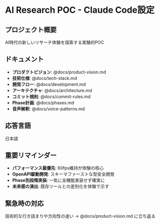 # AI Research POC - Claude Code設定

## プロジェクト概要

AI時代の新しいリサーチ体験を探索する実験的POC

## ドキュメント

- **プロダクトビジョン**: @docs/product-vision.md
- **技術仕様**: @docs/tech-stack.md
- **開発フロー**: @docs/development.md
- **アーキテクチャ**: @docs/architecture.md
- **コミット規則**: @docs/commit-rules.md
- **Phase計画**: @docs/phases.md
- **音声解釈**: @docs/voice-patterns.md

## 応答言語

日本語

## 重要リマインダー

- **パフォーマンス最優先**: 60fps維持が体験の核心
- **OpenAPI駆動開発**: スキーマファーストな型安全開発
- **Phase別段階実装**: 一気に全機能実装せず確実に
- **未来感の演出**: 既存ツールとの差別化を体験で示す

## 緊急時の対応

技術的な行き詰まりや方向性の迷い → @docs/product-vision.md に立ち返る
